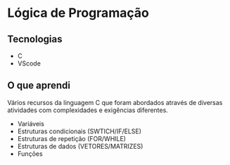 # Lógica de Programação

## Tecnologias

- C
- VScode

## O que aprendi

Vários recursos da linguagem C que foram abordados através de diversas atividades com complexidades e exigências diferentes.

- Variáveis
- Estruturas condicionais (SWTICH/IF/ELSE)
- Estruturas de repetição (FOR/WHILE) 
- Estruturas de dados (VETORES/MATRIZES)
- Funções
